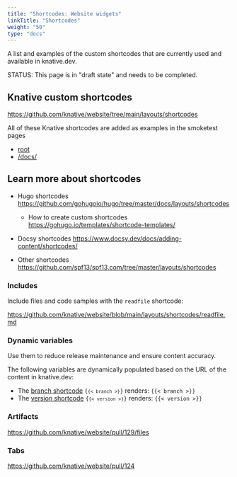 ```yaml
---
title: "Shortcodes: Website widgets"
linkTitle: "Shortcodes"
weight: "50"
type: "docs"
---
```


A list and examples of the custom shortcodes that are currently used and available in knative.dev.

STATUS: This page is in "draft state" and needs to be completed.


## Knative custom shortcodes

https://github.com/knative/website/tree/main/layouts/shortcodes

All of these Knative shortcodes are added as examples in the smoketest pages

- [root](https://knative.dev/smoketest/)
- [/docs/](https://knative.dev/docs/smoketest/)


## Learn more about shortcodes


- Hugo shortcodes https://github.com/gohugoio/hugo/tree/master/docs/layouts/shortcodes

  - How to create custom shortcodes https://gohugo.io/templates/shortcode-templates/

- Docsy shortcodes https://www.docsy.dev/docs/adding-content/shortcodes/

- Other shortcodes https://github.com/spf13/spf13.com/tree/master/layouts/shortcodes

### Includes

Include files and code samples with the `readfile` shortcode:

https://github.com/knative/website/blob/main/layouts/shortcodes/readfile.md

### Dynamic variables

Use them to reduce release maintenance and ensure content accuracy.

The following variables are dynamically populated based on the URL of the content in knative.dev:

   - The [branch shortcode](https://github.com/knative/website/blob/main/layouts/shortcodes/branch.md) <code>{<code>{< branch >}</code>}</code>  renders:  `{{< branch >}}`
   - The [version shortcode](https://github.com/knative/website/blob/main/layouts/shortcodes/version.md) <code>{<code>{< version >}</code>}</code>  renders:  `{{< version >}}`

### Artifacts

https://github.com/knative/website/pull/129/files


### Tabs

https://github.com/knative/website/pull/124
